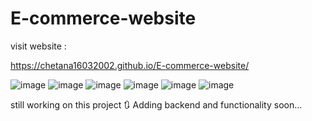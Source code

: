 # E-commerce-website
visit website :


https://chetana16032002.github.io/E-commerce-website/

![image](https://user-images.githubusercontent.com/91176005/146427643-0c0615a0-28fa-45b8-99da-bb7560e13458.png)
![image](https://user-images.githubusercontent.com/91176005/146501166-42f8553b-65ef-493c-8aa2-600b0b0c9868.png)
![image](https://user-images.githubusercontent.com/91176005/146501186-7726ac64-e0b2-4cd6-995a-b8fd589a7869.png)
![image](https://user-images.githubusercontent.com/91176005/146501207-19616734-cbde-432b-b812-5389e8276a6d.png)
![image](https://user-images.githubusercontent.com/91176005/146501241-6713d211-80a1-4760-bc9f-869ce9e150e2.png)
![image](https://user-images.githubusercontent.com/91176005/146501262-3e1cf729-3427-447e-90cc-e6d54466b4e5.png)



still working on this project 🔃 Adding backend and functionality soon...
